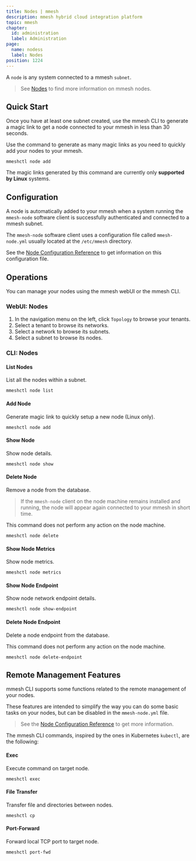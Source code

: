 ```yaml
---
title: Nodes | mmesh
description: mmesh hybrid cloud integration platform
topic: mmesh
chapter:
  id: administration
  label: Administration
page:
  name: nodess
  label: Nodes
position: 1224
---
```


A `node` is any system connected to a mmesh `subnet`.

> See [Nodes](/docs/mmesh/networking/nodes) to find more information on mmesh nodes.

## Quick Start

Once you have at least one subnet created, use the mmesh CLI to generate a magic link to get a node connected to your mmesh in less than 30 seconds.

Use the command to generate as many magic links as you need to quickly add your nodes to your mmesh.

```shell
mmeshctl node add
```

<note>
The magic links generated by this command are currently only <strong>supported by Linux</strong> systems.
</note>

## Configuration

A node is automatically added to your mmesh when a system running the `mmesh-node` software client is successfully authenticated and connected to a mmesh subnet.

The `mmesh-node` software client uses a configuration file called `mmesh-node.yml` usually located at the `/etc/mmesh` directory.

See the [Node Configuration Reference](/docs/mmesh/reference/mmesh-node.yml) to get information on this configuration file.

## Operations

You can manage your nodes using the mmesh webUI or the mmesh CLI.

### WebUI: Nodes

1. In the navigation menu on the left, click `Topology` to browse your tenants.
2. Select a tenant to browse its networks.
3. Select a network to browse its subnets.
4. Select a subnet to browse its nodes.

### CLI: Nodes

#### List Nodes

List all the nodes within a subnet.

```shell
mmeshctl node list
```

#### Add Node

Generate magic link to quickly setup a new node (Linux only).

```shell
mmeshctl node add
```

#### Show Node

Show node details.

```shell
mmeshctl node show
```

#### Delete Node

Remove a node from the database.

> If the `mmesh-node` client on the node machine remains installed and running, the node will appear again connected to your mmesh in short time.

This command does not perform any action on the node machine.

```shell
mmeshctl node delete
```

#### Show Node Metrics

Show node metrics.

```shell
mmeshctl node metrics
```

#### Show Node Endpoint

Show node network endpoint details.

```shell
mmeshctl node show-endpoint
```

#### Delete Node Endpoint

Delete a node endpoint from the database.

This command does not perform any action on the node machine.

```shell
mmeshctl node delete-endpoint
```

## Remote Management Features

mmesh CLI supports some functions related to the remote management of your nodes.

These features are intended to simplify the way you can do some basic tasks on your nodes, but can be disabled in the `mmesh-node.yml` file.

> See the [Node Configuration Reference](/docs/mmesh/reference/mmesh-node.yml) to get more information.

The mmesh CLI commands, inspired by the ones in Kubernetes `kubectl`, are the following:

#### Exec

Execute command on target node.

```shell
mmeshctl exec
```

#### File Transfer

Transfer file and directories between nodes.

```shell
mmeshctl cp
```

#### Port-Forward

Forward local TCP port to target node.

```shell
mmeshctl port-fwd
```
